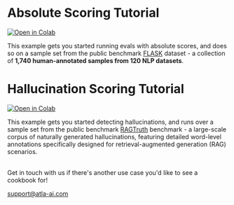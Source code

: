 # Absolute Scoring Tutorial

[![Open in Colab](https://colab.research.google.com/assets/colab-badge.svg)](https://colab.research.google.com/github/atla-ai/selene-mini/blob/main/cookbooks/(HF_Quickstart)_Absolute_Scoring.ipynb)

This example gets you started running evals with absolute scores, and does so on a sample set from the public benchmark [FLASK](https://arxiv.org/pdf/2307.10928) dataset - a collection of **1,740 human-annotated samples from 120 NLP datasets**. 

# Hallucination Scoring Tutorial

[![Open in Colab](https://colab.research.google.com/assets/colab-badge.svg)](https://colab.research.google.com/github/atla-ai/selene-mini/blob/main/cookbooks/(HF_Quickstart)_Hallucination.ipynb)

This example gets you started detecting hallucinations, and runs over a sample set from the public benchmark [RAGTruth](https://arxiv.org/abs/2401.00396) benchmark - a large-scale corpus of naturally generated hallucinations, featuring detailed word-level annotations specifically designed for retrieval-augmented generation (RAG) scenarios.

<br>
Get in touch with us if there's another use case you'd like to see a cookbook for!

support@atla-ai.com
